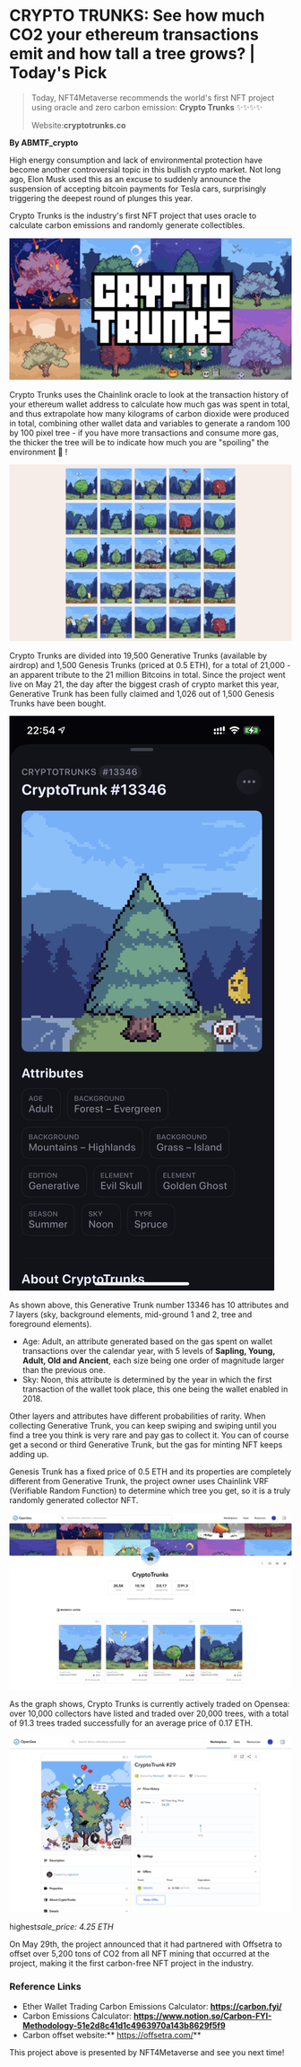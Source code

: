 # CRYPTO TRUNKS: See how much CO2 your ethereum transactions emit and how tall a tree grows? | Today's Pick

> Today, NFT4Metaverse recommends the world's first NFT project using oracle and zero carbon emission: **Crypto Trunks** ✨✨✨✨
>
> Website:**cryptotrunks.co**

**By ABMTF_crypto**

High energy consumption and lack of environmental protection have become another controversial topic in this bullish crypto market. Not long ago, Elon Musk used this as an excuse to suddenly announce the suspension of accepting bitcoin payments for Tesla cars, surprisingly triggering the deepest round of plunges this year.

Crypto Trunks is the industry's first NFT project that uses oracle to calculate carbon emissions and randomly generate collectibles.

![](./cover.jpg)

Crypto Trunks uses the Chainlink oracle to look at the transaction history of your ethereum wallet address to calculate how much gas was spent in total, and thus extrapolate how many kilograms of carbon dioxide were produced in total, combining other wallet data and variables to generate a random 100 by 100 pixel tree - if you have more transactions and consume more gas, the thicker the tree will be to indicate how much you are "spoiling" the environment 🌲 !

![](./trees.jpg)

Crypto Trunks are divided into 19,500 Generative Trunks (available by airdrop) and 1,500 Genesis Trunks (priced at 0.5 ETH), for a total of 21,000 - an apparent tribute to the 21 million Bitcoins in total. Since the project went live on May 21, the day after the biggest crash of crypto market this year, Generative Trunk has been fully claimed and 1,026 out of 1,500 Genesis Trunks have been bought.

![](./example.jpg)

As shown above, this Generative Trunk number 13346 has 10 attributes and 7 layers (sky, background elements, mid-ground 1 and 2, tree and foreground elements).

- Age: Adult, an attribute generated based on the gas spent on wallet transactions over the calendar year, with 5 levels of **Sapling, Young, Adult, Old and Ancient**, each size being one order of magnitude larger than the previous one.
- Sky: Noon, this attribute is determined by the year in which the first transaction of the wallet took place, this one being the wallet enabled in 2018.

Other layers and attributes have different probabilities of rarity. When collecting Generative Trunk, you can keep swiping and swiping until you find a tree you think is very rare and pay gas to collect it. You can of course get a second or third Generative Trunk, but the gas for minting NFT keeps adding up.

Genesis Trunk has a fixed price of 0.5 ETH and its properties are completely different from Generative Trunk, the project owner uses Chainlink VRF (Verifiable Random Function) to determine which tree you get, so it is a truly randomly generated collector NFT.

![](./opensea.jpg)

As the graph shows, Crypto Trunks is currently actively traded on Opensea: over 10,000 collectors have listed and traded over 20,000 trees, with a total of 91.3 trees traded successfully for an average price of 0.17 ETH.

![](./highest.jpg)

highest*sale_price: 4.25 ETH*

On May 29th, the project announced that it had partnered with Offsetra to offset over 5,200 tons of CO2 from all NFT mining that occurred at the project, making it the first carbon-free NFT project in the industry.

### Reference Links

- Ether Wallet Trading Carbon Emissions Calculator: **https://carbon.fyi/**
- Carbon Emissions Calculator: **https://www.notion.so/Carbon-FYI-Methodology-51e2d8c41d1c4963970a143b8629f5f9**
- Carbon offset website:** https://offsetra.com/**

This project above is presented by NFT4Metaverse and see you next time!
